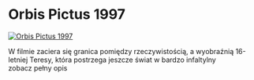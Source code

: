 Orbis Pictus 1997 
=============
[![Orbis Pictus 1997 ](http://vidos.pl/images/player.gif)](http://vidos.pl/orbis-pictus-1997)

 W filmie zaciera się granica pomiędzy rzeczywistością, a wyobraźnią 16-letniej Teresy, która postrzega jeszcze świat w bardzo infaltylny zobacz pełny opis
